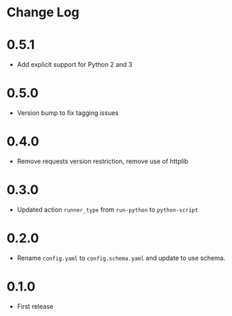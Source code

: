 # Change Log

# 0.5.1

- Add explicit support for Python 2 and 3


# 0.5.0

- Version bump to fix tagging issues

# 0.4.0

- Remove requests version restriction, remove use of httplib

# 0.3.0

- Updated action `runner_type` from `run-python` to `python-script`

# 0.2.0

- Rename `config.yaml` to `config.schema.yaml` and update to use schema.

# 0.1.0

- First release 
